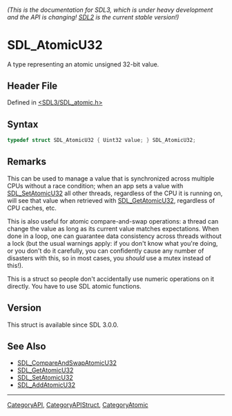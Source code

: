###### (This is the documentation for SDL3, which is under heavy development and the API is changing! [SDL2](https://wiki.libsdl.org/SDL2/) is the current stable version!)
# SDL_AtomicU32

A type representing an atomic unsigned 32-bit value.

## Header File

Defined in [<SDL3/SDL_atomic.h>](https://github.com/libsdl-org/SDL/blob/main/include/SDL3/SDL_atomic.h)

## Syntax

```c
typedef struct SDL_AtomicU32 { Uint32 value; } SDL_AtomicU32;
```

## Remarks

This can be used to manage a value that is synchronized across multiple
CPUs without a race condition; when an app sets a value with
[SDL_SetAtomicU32](SDL_SetAtomicU32) all other threads, regardless of the
CPU it is running on, will see that value when retrieved with
[SDL_GetAtomicU32](SDL_GetAtomicU32), regardless of CPU caches, etc.

This is also useful for atomic compare-and-swap operations: a thread can
change the value as long as its current value matches expectations. When
done in a loop, one can guarantee data consistency across threads without a
lock (but the usual warnings apply: if you don't know what you're doing, or
you don't do it carefully, you can confidently cause any number of
disasters with this, so in most cases, you _should_ use a mutex instead of
this!).

This is a struct so people don't accidentally use numeric operations on it
directly. You have to use SDL atomic functions.

## Version

This struct is available since SDL 3.0.0.

## See Also

- [SDL_CompareAndSwapAtomicU32](SDL_CompareAndSwapAtomicU32)
- [SDL_GetAtomicU32](SDL_GetAtomicU32)
- [SDL_SetAtomicU32](SDL_SetAtomicU32)
- [SDL_AddAtomicU32](SDL_AddAtomicU32)

----
[CategoryAPI](CategoryAPI), [CategoryAPIStruct](CategoryAPIStruct), [CategoryAtomic](CategoryAtomic)

